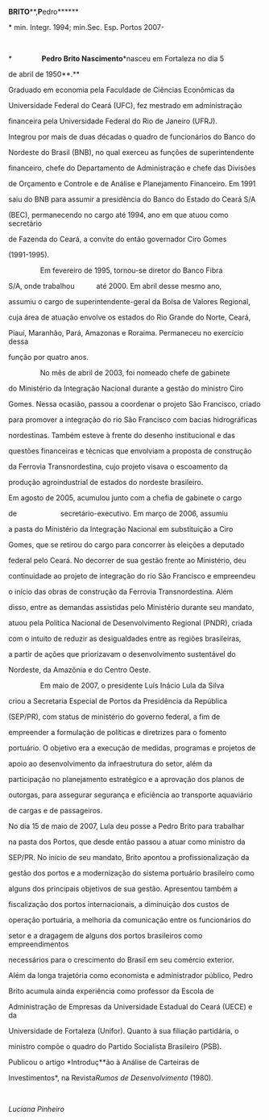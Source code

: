 **BRITO****,****P****edro******



\* min. Integr. 1994; min.Sec. Esp. Portos 2007-



 



*               **Pedro Brito Nascimento***nasceu em Fortaleza no dia 5

de abril de 1950**.**



Graduado em economia pela Faculdade de Ciências Econômicas da

Universidade Federal do Ceará (UFC), fez mestrado em administração

financeira pela Universidade Federal do Rio de Janeiro (UFRJ).



Integrou por mais de duas décadas o quadro de funcionários do Banco do

Nordeste do Brasil (BNB), no qual exerceu as funções de superintendente

financeiro, chefe do Departamento de Administração e chefe das Divisões

de Orçamento e Controle e de Análise e Planejamento Financeiro. Em 1991

saiu do BNB para assumir a presidência do Banco do Estado do Ceará S/A

(BEC), permanecendo no cargo até 1994, ano em que atuou como secretário

de Fazenda do Ceará, a convite do então governador Ciro Gomes

(1991-1995).



                Em fevereiro de 1995, tornou-se diretor do Banco Fibra

S/A, onde trabalhou           até 2000. Em abril desse mesmo ano,

assumiu o cargo de superintendente-geral da Bolsa de Valores Regional,

cuja área de atuação envolve os estados do Rio Grande do Norte, Ceará,

Piauí, Maranhão, Pará, Amazonas e Roraima. Permaneceu no exercício dessa

função por quatro anos.



                No mês de abril de 2003, foi nomeado chefe de gabinete

do Ministério da Integração Nacional durante a gestão do ministro Ciro

Gomes. Nessa ocasião, passou a coordenar o projeto São Francisco, criado

para promover a integração do rio São Francisco com bacias hidrográficas

nordestinas. Também esteve à frente do desenho institucional e das

questões financeiras e técnicas que envolviam a proposta de construção

da Ferrovia Transnordestina, cujo projeto visava o escoamento da

produção agroindustrial de estados do nordeste brasileiro.



Em agosto de 2005, acumulou junto com a chefia de gabinete o cargo

de                      secretário-executivo. Em março de 2006, assumiu

a pasta do Ministério da Integração Nacional em substituição a Ciro

Gomes, que se retirou do cargo para concorrer às eleições a deputado

federal pelo Ceará. No decorrer de sua gestão frente ao Ministério, deu

continuidade ao projeto de integração do rio São Francisco e empreendeu

o início das obras de construção da Ferrovia Transnordestina. Além

disso, entre as demandas assistidas pelo Ministério durante seu mandato,

atuou pela Política Nacional de Desenvolvimento Regional (PNDR), criada

com o intuito de reduzir as desigualdades entre as regiões brasileiras,

a partir de ações que priorizavam o desenvolvimento sustentável do

Nordeste, da Amazônia e do Centro Oeste.



                Em maio de 2007, o presidente Luís Inácio Lula da Silva

criou a Secretaria Especial de Portos da Presidência da República

(SEP/PR), com status de ministério do governo federal, a fim de

empreender a formulação de políticas e diretrizes para o fomento

portuário. O objetivo era a execução de medidas, programas e projetos de

apoio ao desenvolvimento da infraestrutura do setor, além da

participação no planejamento estratégico e a aprovação dos planos de

outorgas, para assegurar segurança e eficiência ao transporte aquaviário

de cargas e de passageiros.



No dia 15 de maio de 2007, Lula deu posse a Pedro Brito para trabalhar

na pasta dos Portos, que desde então passou a atuar como ministro da

SEP/PR. No início de seu mandato, Brito apontou a profissionalização da

gestão dos portos e a modernização do sistema portuário brasileiro como

alguns dos principais objetivos de sua gestão. Apresentou também a

fiscalização dos portos internacionais, a diminuição dos custos de

operação portuária, a melhoria da comunicação entre os funcionários do

setor e a dragagem de alguns dos portos brasileiros como empreendimentos

necessários para o crescimento do Brasil em seu comércio exterior.



Além da longa trajetória como economista e administrador público, Pedro

Brito acumula ainda experiência como professor da Escola de

Administração de Empresas da Universidade Estadual do Ceará (UECE) e da

Universidade de Fortaleza (Unifor). Quanto à sua filiação partidária, o

ministro compõe o quadro do Partido Socialista Brasileiro (PSB).



Publicou o artigo *Introduç**ão à Análise de Carteiras de

Investimentos*, na Revista*Rumos de Desenvolvimento* (1980).



 



*Luciana Pinheiro*



 



